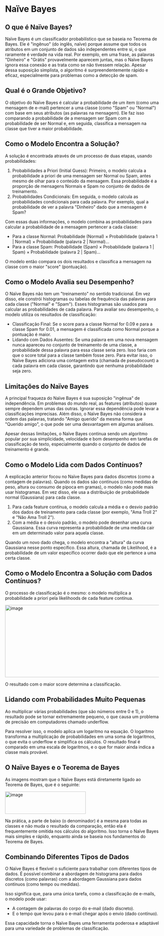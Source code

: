 # Naïve Bayes

## O que é Naïve Bayes?
Naïve Bayes é um classificador probabilístico que se baseia no Teorema de Bayes. Ele é "ingênuo" (do inglês, naïve) porque assume que todos os atributos em um conjunto de dados são independentes entre si, o que raramente é verdade na vida real. Por exemplo, em uma frase, as palavras "Dinheiro" e "Grátis" provavelmente aparecem juntas, mas o Naïve Bayes ignora essa conexão e as trata como se não tivessem relação. Apesar dessa suposição simplista, o algoritmo é surpreendentemente rápido e eficaz, especialmente para problemas como a detecção de spam.

## Qual é o Grande Objetivo?
O objetivo do Naïve Bayes é calcular a probabilidade de um item (como uma mensagem de e-mail) pertencer a uma classe (como "Spam" ou "Normal") com base em seus atributos (as palavras na mensagem). Ele faz isso comparando a probabilidade de a mensagem ser Spam com a probabilidade de ser Normal e, em seguida, classifica a mensagem na classe que tiver a maior probabilidade.

## Como o Modelo Encontra a Solução?
A solução é encontrada através de um processo de duas etapas, usando probabilidades:

1. Probabilidades a Priori (Initial Guess): Primeiro, o modelo calcula a probabilidade a priori de uma mensagem ser Normal ou Spam, antes mesmo de olhar para o conteúdo da mensagem. Essa probabilidade é a proporção de mensagens Normais e Spam no conjunto de dados de treinamento.
2. Probabilidades Condicionais: Em seguida, o modelo calcula as probabilidades condicionais para cada palavra. Por exemplo, qual a probabilidade de ver a palavra "Dinheiro" dado que a mensagem é Spam?

Com essas duas informações, o modelo combina as probabilidades para calcular a probabilidade de a mensagem pertencer a cada classe:

- Para a classe Normal: Probabilidade (Normal) × Probabilidade (palavra 1 | Normal) × Probabilidade (palavra 2 | Normal)...
- Para a classe Spam: Probabilidade (Spam) × Probabilidade (palavra 1 | Spam) × Probabilidade (palavra 2 | Spam)...

O modelo então compara os dois resultados e classifica a mensagem na classe com o maior "score" (pontuação).

## Como o Modelo Avalia seu Desempenho?
O Naïve Bayes não tem um "treinamento" no sentido tradicional. Em vez disso, ele constrói histogramas ou tabelas de frequência das palavras para cada classe ("Normal" e "Spam"). Esses histogramas são usados para calcular as probabilidades de cada palavra. Para avaliar seu desempenho, o modelo utiliza os resultados de classificação:

- Classificação Final: Se o score para a classe Normal for 0.09 e para a classe Spam for 0.01, a mensagem é classificada como Normal porque a pontuação é maior.
- Lidando com Dados Ausentes: Se uma palavra em uma nova mensagem nunca apareceu no conjunto de treinamento de uma classe, a probabilidade dessa palavra para essa classe seria zero. Isso faria com que o score total para a classe também fosse zero. Para evitar isso, o Naïve Bayes adiciona uma contagem extra (chamada de pseudocount) a cada palavra em cada classe, garantindo que nenhuma probabilidade seja zero.

## Limitações do Naïve Bayes
A principal fraqueza do Naïve Bayes é sua suposição "ingênua" de independência. Em problemas do mundo real, as features (atributos) quase sempre dependem umas das outras. Ignorar essa dependência pode levar a classificações imprecisas. Além disso, o Naïve Bayes não considera a ordem das palavras, tratando "Amigo querido" da mesma forma que "Querido amigo", o que pode ser uma desvantagem em algumas análises.

Apesar dessas limitações, o Naïve Bayes continua sendo um algoritmo popular por sua simplicidade, velocidade e bom desempenho em tarefas de classificação de texto, especialmente quando o conjunto de dados de treinamento é grande.


## Como o Modelo Lida com Dados Contínuos?
A explicação anterior focou no Naïve Bayes para dados discretos (como a contagem de palavras). Quando os dados são contínuos (como medidas de peso, altura ou consumo de pipoca em gramas), o modelo não pode mais usar histogramas. Em vez disso, ele usa a distribuição de probabilidade normal (Gaussiana) para cada classe.

1. Para cada feature contínua, o modelo calcula a média e o desvio padrão dos dados de treinamento para cada classe (por exemplo, "Ama Troll 2" e "Não Ama Troll 2").
2. Com a média e o desvio padrão, o modelo pode desenhar uma curva Gaussiana. Essa curva representa a probabilidade de uma medida cair em um determinado valor para aquela classe.

Quando um novo dado chega, o modelo encontra a "altura" da curva Gaussiana nesse ponto específico. Essa altura, chamada de Likelihood, é a probabilidade de um valor específico ocorrer dado que ele pertence a uma certa classe.

## Como o Modelo Encontra a Solução com Dados Contínuos?
O processo de classificação é o mesmo: o modelo multiplica a probabilidade a priori pela likelihoods de cada feature contínua.

<img width="911" height="236" alt="image" src="https://github.com/user-attachments/assets/aea8c3a7-5d1b-42ce-b70e-6296055bc36a" />

O resultado com o maior score determina a classificação.

## Lidando com Probabilidades Muito Pequenas
Ao multiplicar várias probabilidades (que são números entre 0 e 1), o resultado pode se tornar extremamente pequeno, o que causa um problema de precisão em computadores chamado underflow.

Para resolver isso, o modelo aplica um logaritmo na equação. O logaritmo transforma a multiplicação de probabilidades em uma soma de logaritmos, o que evita o underflow e simplifica os cálculos. O resultado final é comparado em uma escala de logaritmos, e o que for maior ainda indica a classe mais provável.

## O Naïve Bayes e o Teorema de Bayes
As imagens mostram que o Naïve Bayes está diretamente ligado ao Teorema de Bayes, que é o seguinte:

<img width="264" height="73" alt="image" src="https://github.com/user-attachments/assets/333ba160-90ee-4245-b8d3-f3dc13c2c115" />


Na prática, a parte de baixo (o denominador) é a mesma para todas as classes e não muda o resultado da comparação, então ela é frequentemente omitida nos cálculos do algoritmo. Isso torna o Naïve Bayes mais simples e rápido, enquanto ainda se baseia nos fundamentos do Teorema de Bayes.

## Combinando Diferentes Tipos de Dados
O Naïve Bayes é flexível o suficiente para trabalhar com diferentes tipos de dados. É possível combinar a abordagem de histograma para dados discretos (como palavras) com a abordagem Gaussiana para dados contínuos (como tempo ou medidas).

Isso significa que, para uma única tarefa, como a classificação de e-mails, o modelo pode usar:

- A contagem de palavras do corpo do e-mail (dado discreto).
- E o tempo que levou para o e-mail chegar após o envio (dado contínuo).

Essa capacidade torna o Naïve Bayes uma ferramenta poderosa e adaptável para uma variedade de problemas de classificação.
